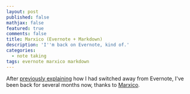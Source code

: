 ```yaml
---
layout: post
published: false
mathjax: false
featured: true
comments: false
title: Marxico (Evernote + Markdown)
description: 'I''m back on Evernote, kind of.'
categories:
  - note taking
tags: evernote marxico markdown
---
```

After [previously explaining](https://cfurrow.github.io/note%20taking/2016/02/16/you-lost-me-evernote) how I had switched away from Evernote, I've been back for several months now, thanks to [Marxico](http://marxi.co/).

